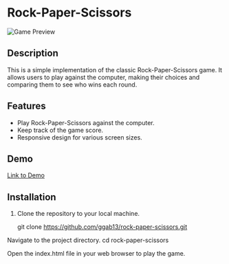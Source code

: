 # Rock-Paper-Scissors

![Game Preview](game-preview.png)

## Description

This is a simple implementation of the classic Rock-Paper-Scissors game. It allows users to play against the computer, making their choices and comparing them to see who wins each round.

## Features

- Play Rock-Paper-Scissors against the computer.
- Keep track of the game score.
- Responsive design for various screen sizes.

## Demo

[Link to Demo](https://your-demo-link-here.com)

## Installation

1. Clone the repository to your local machine.

   git clone https://github.com/ggab13/rock-paper-scissors.git
   
Navigate to the project directory.
  cd rock-paper-scissors  

Open the index.html file in your web browser to play the game.
